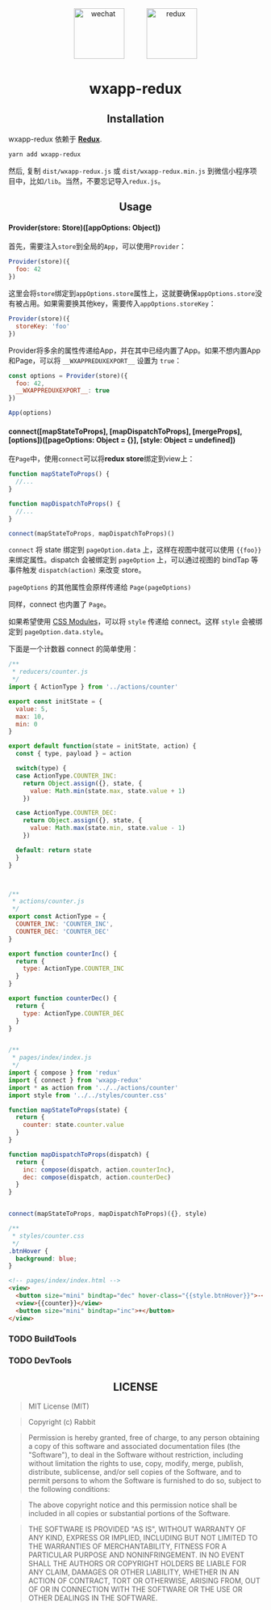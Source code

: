 <div align="center">
	<img title="wechat" src="https://cdn.worldvectorlogo.com/logos/wechat.svg" width="100" hspace="20" />
	<img title="redux" src="https://cdn.worldvectorlogo.com/logos/redux.svg" width="100" hspace="20" />
	<h1>wxapp-redux</h1>
</div>



<h2 align="center">Installation</h2>

wxapp-redux 依赖于 **[Redux](https://github.com/reactjs/redux)**.

```sh
yarn add wxapp-redux
````


然后, 复制 `dist/wxapp-redux.js` 或 `dist/wxapp-redux.min.js` 到微信小程序项目中，比如`/lib`。当然，不要忘记导入`redux.js`。



<h2 align="center">Usage</h2>

#### Provider(store: Store)([appOptions: Object])

首先，需要注入`store`到全局的`App`，可以使用`Provider`：


```js
Provider(store)({
  foo: 42		
})
```


这里会将`store`绑定到`appOptions.store`属性上，这就要确保`appOptions.store`没有被占用。如果需要换其他key，需要传入`appOptions.storeKey`：


```js
Provider(store)({
  storeKey: 'foo'
})
```

Provider将多余的属性传递给App，并在其中已经内置了App。如果不想内置App和Page，可以将 `__WXAPPREDUXEXPORT__` 设置为 `true`：

```js
const options = Provider(store)({
  foo: 42,
  __WXAPPREDUXEXPORT__: true
})

App(options)
```


#### connect([mapStateToProps], [mapDispatchToProps], [mergeProps], [options])([pageOptions: Object = {}], [style: Object = undefined])

在`Page`中，使用`connect`可以将**redux store**绑定到view上：

```js
function mapStateToProps() {
  //...
}

function mapDispatchToProps() {
  //...
}

connect(mapStateToProps, mapDispatchToProps)()
```

`connect` 将 state 绑定到 `pageOption.data` 上，这样在视图中就可以使用 `{{foo}}` 来绑定属性。dispatch 会被绑定到 `pageOption` 上，可以通过视图的 bindTap 等事件触发 `dispatch(action)` 来改变 store。

`pageOptions` 的其他属性会原样传递给 `Page(pageOptions)`

同样，connect 也内置了 `Page`。

如果希望使用 [CSS Modules](https://github.com/css-modules/css-modules)，可以将 `style` 传递给 connect。这样 `style` 会被绑定到 `pageOption.data.style`。

下面是一个计数器 connect 的简单使用：

```js
/**
 * reducers/counter.js
 */
import { ActionType } from '../actions/counter'

export const initState = {
  value: 5,
  max: 10,
  min: 0
}

export default function(state = initState, action) {
  const { type, payload } = action

  switch(type) {
  case ActionType.COUNTER_INC:
    return Object.assign({}, state, {
      value: Math.min(state.max, state.value + 1)
    })

  case ActionType.COUNTER_DEC:
    return Object.assign({}, state, {
      value: Math.max(state.min, state.value - 1)
    })

  default: return state
  }
}



/**
 * actions/counter.js
 */
export const ActionType = {
  COUNTER_INC: 'COUNTER_INC',
  COUNTER_DEC: 'COUNTER_DEC'
}

export function counterInc() {
  return {
    type: ActionType.COUNTER_INC
  }
}

export function counterDec() {
  return {
    type: ActionType.COUNTER_DEC
  }
}


/**
 * pages/index/index.js
 */
import { compose } from 'redux'
import { connect } from 'wxapp-redux'
import * as action from '../../actions/counter'
import style from '../../styles/counter.css'

function mapStateToProps(state) {
  return {
    counter: state.counter.value
  }
}

function mapDispatchToProps(dispatch) {
  return {
    inc: compose(dispatch, action.counterInc),
    dec: compose(dispatch, action.counterDec)
  }
}


connect(mapStateToProps, mapDispatchToProps)({}, style)
```

```css
/**
 * styles/counter.css
 */
.btnHover {
  background: blue;
}
```

```html
<!-- pages/index/index.html -->
<view>
  <button size="mini" bindtap="dec" hover-class="{{style.btnHover}}">-</button>
  <view>{{counter}}</view>
  <button size="mini" bindtap="inc">+</button>
</view>
```


### TODO BuildTools

### TODO DevTools



<h2 align="center">LICENSE</h2>

> MIT License (MIT)

> Copyright (c) Rabbit

> Permission is hereby granted, free of charge, to any person obtaining a copy
of this software and associated documentation files (the "Software"), to deal
in the Software without restriction, including without limitation the rights
to use, copy, modify, merge, publish, distribute, sublicense, and/or sell
copies of the Software, and to permit persons to whom the Software is
furnished to do so, subject to the following conditions:

> The above copyright notice and this permission notice shall be included in all
copies or substantial portions of the Software.

> THE SOFTWARE IS PROVIDED "AS IS", WITHOUT WARRANTY OF ANY KIND, EXPRESS OR
IMPLIED, INCLUDING BUT NOT LIMITED TO THE WARRANTIES OF MERCHANTABILITY,
FITNESS FOR A PARTICULAR PURPOSE AND NONINFRINGEMENT. IN NO EVENT SHALL THE
AUTHORS OR COPYRIGHT HOLDERS BE LIABLE FOR ANY CLAIM, DAMAGES OR OTHER
LIABILITY, WHETHER IN AN ACTION OF CONTRACT, TORT OR OTHERWISE, ARISING FROM,
OUT OF OR IN CONNECTION WITH THE SOFTWARE OR THE USE OR OTHER DEALINGS IN THE
SOFTWARE.
